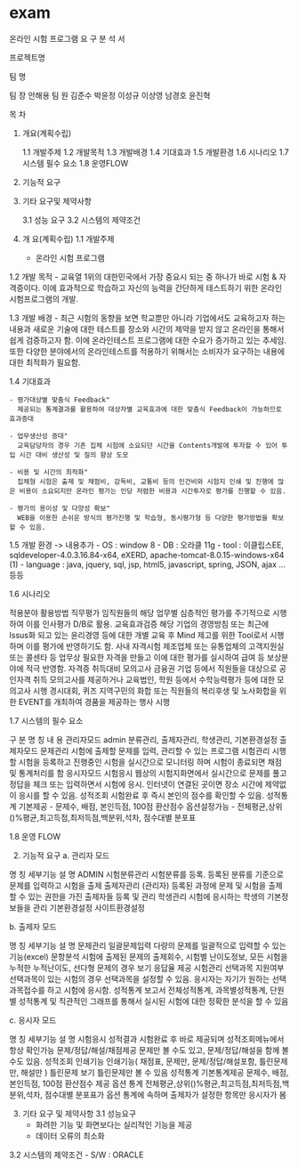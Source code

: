 # exam





온라인 시험 프로그램
요 구 분 석 서




















프로젝트명

팀    명

팀    장
안해용
팀    원
김준수 박윤정 이성규 이상영 남경호 윤진혁


목     차

1. 개요(계획수립)

	1.1 개발주제
	1.2 개발목적
	1.3 개발배경
	1.4 기대효과
	1.5 개발환경
	1.6 시나리오
	1.7 시스템 필수 요소
	1.8 운영FLOW
	



2. 기능적 요구



3. 기타 요구및 제약사항

	3.1 성능 요구
	3.2 시스템의 제약조건

1. 개 요(계획수립) 
 1.1 개발주제
    - 온라인 시험 프로그램

 1.2 개발 목적
    - 교육열 1위의 대한민국에서 가장 중요시 되는 중 하나가 바로 시험 & 자격증이다.
	이에 효과적으로 학습하고 자신의 능력을 간단하게 테스트하기 위한 
	온라인 시험프로그램의 개발.
  

 1.3 개발 배경 
    - 최근 시험의 동향을 보면 학교뿐만 아니라 기업에서도 교육하고자 하는 내용과 새로운 기술에 대한 테스트를 장소와 시간의 제약을 받지 않고 온라인을 통해서 쉽게 검증하고자 함. 이에 온라인테스트 프로그램에 대한 수요가 증가하고 있는 추세임. 또한 다양한 분야에서의 온라인테스트를 적용하기 위해서는 소비자가 요구하는 내용에 대한 최적화가 필요함. 

 1.4 기대효과

    - 평가대상별 맞춤식 Feedback"
      제공되는 통계결과를 활용하여 대상자별 교육효과에 대한 맞춤식 Feedback이 가능하므로 효과증대

    - 업무생산성 증대"
      교육담당자의 경우 기존 집체 시험에 소요되던 시간을 Contents개발에 투자할 수 있어 투입 시간 대비 생산성 및 질의 향상 도모

    - 비용 및 시간의 최적화"
      집체형 시험은 출제 및 채점비, 감독비, 교통비 등의 인건비와 시험지 인쇄 및 진행에 많은 비용이 소요되지만 온라인 평가는 인당 저렴한 비용과 시간투자로 평가를 진행할 수 있음.

    - 평가의 용이성 및 다양성 확보"
      WEB을 이용한 손쉬운 방식의 평가진행 및 학습형, 동시평가형 등 다양한 평가방법을 확보할 수 있음.

 1.5 개발 환경 -> 내용추가
    - OS : window 8
    - DB : 오라클 11g
    - tool : 이클립스EE, 
            sqldeveloper-4.0.3.16.84-x64,
            eXERD,
            apache-tomcat-8.0.15-windows-x64 (1) 
    - language : java, jquery, sql, jsp, html5, javascript, spring, JSON, ajax ... 등등
  
 1.6 시나리오

적용분야
활용방법
직무평가
임직원들의 해당 업무별 심층적인 평가를 주기적으로 
시행하여 이를 인사평가 D/B로 활용.
교육효과검증
해당 기업의 경영방침 또는 최근에 Issus화 되고 있는
윤리경영 등에 대한 개별 교육 후 Mind 제고를 위한
Tool로서 시행하며 이를 평가에 반영하기도 함.
사내 자격시험	
제조업체 또는 유통업체의 고객지원실 또는 콜센타 등
업무상 필요한 자격을 만들고 이에 대한 평가를 
실시하여 급여 등 보상분야에 적극 반영함.
자격증 취득대비 모의고사
금융권 기업 등에서 직원들을 대상으로 공인자격 
취득 모의고사를 제공하거나 교육법인, 학원 등에서 
수학능력평가 등에 대한 모의고사 시행
경시대회, 퀴즈
지역구민의 화합 또는 직원들의 복리후생 및 노사화합을
위한 EVENT를 개최하여 경품을 제공하는 행사 시행

	
 1.7 시스템의 필수 요소 

구    분
명    칭
내     용
관리자모드
admin
분류관리, 출제자관리, 학생관리, 기본환경설정
출제자모드
문제관리
시험에 출제할 문제를 입력, 관리할 수 있는 프로그램
시험관리
시행할 시험을 등록하고 진행중인 시험을 실시간으로 모니터링 하며 
시험이 종료되면 채점 및 통계처리를 함
응시자모드
시험응시
웹상의 시험지화면에서 실시간으로 문제를 풀고 정답을 체크 또는 입력하면서 시험에 응시. 
인터넷이 연결된 곳이면 장소 시간에 제약없이 응시를 할 수 있음.
성적조회
시험완료 후 즉시 본인의 점수를 확인할 수 있음.
성적통계
기본제공 - 문제수, 배점, 본인득점, 100점 환산점수
옵션설정가능 - 전체평균,상위()%평균,최고득점,최저득점,백분위,석차, 점수대별 분포표

1.8 운영 FLOW




2. 기능적 요구
a. 관리자 모드

명  칭
세부기능
설     명
ADMIN
시험분류관리
시험분류를 등록. 등록된 분류를 기준으로 문제를
입력하고 시험을 출제
출제자관리
(관리자)
등록된 과정에 문제 및 시험을 출제할 수 있는 권한을 가진 출제자들 등록 및 관리
학생관리
시험에 응시하는 학생의 기본정보들을 관리
기본환경설정
사이트환경설정


b. 출제자 모드

명  칭
세부기능
설     명
문제관리
일괄문제입력
다량의 문제를 일괄적으로 입력할 수 있는 기능(excel)
문항분석
시험에 출제된 문제의 출제회수, 시험별 난이도정보, 모든 시험을 누적한 누적난이도,  선다형 문제의 경우 보기 응답율 제공
시험관리
선택과목 지원여부
선택과목이 있는 시험의 경우 선택과목을 설정할 수 있음. 
응시자는 자기가 원하는  선택과목접수를 하고 시험에 응시함.
성적통계 보고서
전체성적통계, 과목별성적통계, 단원별 성적통계 및 직관적인 그래프를 통해서 실시된 시험에 대한 정확한 분석을 할 수 있음


c. 응시자 모드

명  칭
세부기능
설     명
시험응시
성적결과
시험완료 후 바로 제공되며 성적조회메뉴에서 항상 확인가능
문제/정답/해설/채점제공
문제만 볼 수도 있고, 문제/정답/해설을 함께 볼 수도 있음.
성적조회
인쇄기능
인쇄기능( 채점표, 문제만, 문제/정답/해설포함, 틀린문제만, 해설만 )
틀린문제 보기
틀린문제만 볼 수 있음
성적통계
기본통계제공
문제수, 배점, 본인득점, 100점 환산점수 제공
옵션 통계
전체평균,상위()%평균,최고득점,최저득점,백분위,석차, 점수대별 분포표가 옵션 통계에 속하며 출제자가 설정한 항목만 응시자가 봄

3. 기타 요구 및 제약사항
 3.1 성능요구
    - 화려한 기능 및 화면보다는 실리적인 기능을 제공 
    - 데이터 오류의 최소화

 3.2 시스템의 제약조건
    - S/W : ORACLE
